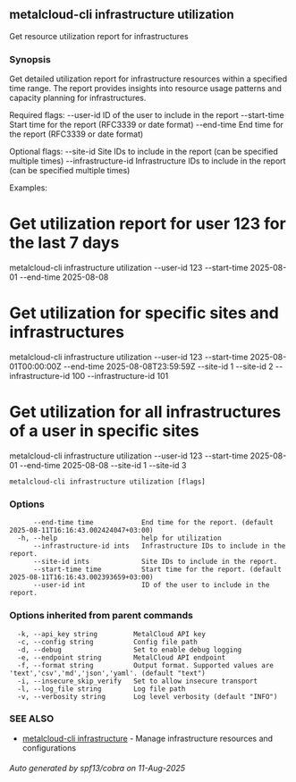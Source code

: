 ## metalcloud-cli infrastructure utilization

Get resource utilization report for infrastructures

### Synopsis

Get detailed utilization report for infrastructure resources within a specified time range. 
The report provides insights into resource usage patterns and capacity planning for infrastructures.

Required flags:
  --user-id       ID of the user to include in the report
  --start-time    Start time for the report (RFC3339 or date format)
  --end-time      End time for the report (RFC3339 or date format)

Optional flags:
  --site-id            Site IDs to include in the report (can be specified multiple times)
  --infrastructure-id  Infrastructure IDs to include in the report (can be specified multiple times)

Examples:
  # Get utilization report for user 123 for the last 7 days
  metalcloud-cli infrastructure utilization --user-id 123 --start-time 2025-08-01 --end-time 2025-08-08

  # Get utilization for specific sites and infrastructures
  metalcloud-cli infrastructure utilization --user-id 123 --start-time 2025-08-01T00:00:00Z --end-time 2025-08-08T23:59:59Z --site-id 1 --site-id 2 --infrastructure-id 100 --infrastructure-id 101

  # Get utilization for all infrastructures of a user in specific sites
  metalcloud-cli infrastructure utilization --user-id 123 --start-time 2025-08-01 --end-time 2025-08-08 --site-id 1 --site-id 3

```
metalcloud-cli infrastructure utilization [flags]
```

### Options

```
      --end-time time            End time for the report. (default 2025-08-11T16:16:43.002424047+03:00)
  -h, --help                     help for utilization
      --infrastructure-id ints   Infrastructure IDs to include in the report.
      --site-id ints             Site IDs to include in the report.
      --start-time time          Start time for the report. (default 2025-08-11T16:16:43.002393659+03:00)
      --user-id int              ID of the user to include in the report.
```

### Options inherited from parent commands

```
  -k, --api_key string         MetalCloud API key
  -c, --config string          Config file path
  -d, --debug                  Set to enable debug logging
  -e, --endpoint string        MetalCloud API endpoint
  -f, --format string          Output format. Supported values are 'text','csv','md','json','yaml'. (default "text")
  -i, --insecure_skip_verify   Set to allow insecure transport
  -l, --log_file string        Log file path
  -v, --verbosity string       Log level verbosity (default "INFO")
```

### SEE ALSO

* [metalcloud-cli infrastructure](metalcloud-cli_infrastructure.md)	 - Manage infrastructure resources and configurations

###### Auto generated by spf13/cobra on 11-Aug-2025
